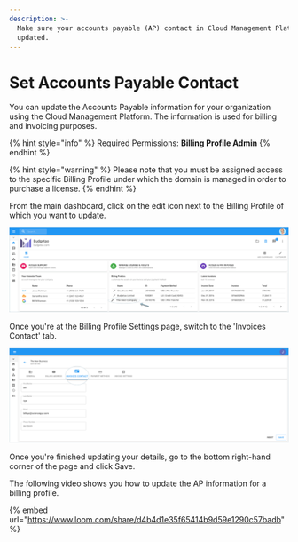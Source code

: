 ```yaml
---
description: >-
  Make sure your accounts payable (AP) contact in Cloud Management Platform is
  updated.
---
```


# Set Accounts Payable Contact

You can update the Accounts Payable information for your organization using the Cloud Management Platform. The information is used for billing and invoicing purposes.  

{% hint style="info" %}
Required Permissions: **Billing Profile Admin**
{% endhint %}

{% hint style="warning" %}
Please note that you must be assigned access to the specific Billing Profile under which the domain is managed in order to purchase a license.
{% endhint %}

From the main dashboard, click on the edit icon next to the Billing Profile of which you want to update.

![](../.gitbook/assets/update-billing-profile-2-%20%284%29%20%284%29%20%281%29.png)

Once you're at the Billing Profile Settings page, switch to the 'Invoices Contact' tab.

![](../.gitbook/assets/invoices-contact.png)

Once you're finished updating your details, go to the bottom right-hand corner of the page and click Save.

The following video shows you how to update the AP information for a billing profile.

{% embed url="https://www.loom.com/share/d4b4d1e35f65414b9d59e1290c57badb" %}








